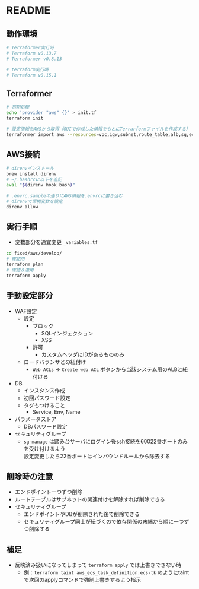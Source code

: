 # README

## 動作環境

```bash
# Terraformer実行時
# Terraform v0.13.7
# Terraformer v0.8.13

# terraform実行時
# Terraform v0.15.1
```

## Terraformer

```bash
# 初期処理
echo 'provider "aws" {}' > init.tf
terraform init

# 設定情報をAWSから取得（GUIで作成した情報をもとにTerrarformファイルを作成する）
terraformer import aws --resources=vpc,igw,subnet,route_table,alb,sg,ecr,ec2_instance,ebs,eni,eip,ecs,cloudwatch,logs,rds,ssm,iam,s3 --path-pattern {output}/{provider}/develop/ --regions=ap-northeast-1 --filter="Name=tags.Env;Value=dev"
```

## AWS接続

```bash
# direnvインストール
brew install direnv
# ~/.bashrcに以下を追記
eval "$(direnv hook bash)"

# .envrc.sampleの通りにAWS情報を.envrcに書き込む
# direnvで環境変数を設定
direnv allow
```

## 実行手順

- 変数部分を適宜変更 `_variables.tf`

```bash
cd fixed/aws/develop/
# 確認用
terraform plan
# 確認＆適用
terraform apply
```

## 手動設定部分

- WAF設定
  - 設定
    - ブロック
      - SQLインジェクション
      - XSS
    - 許可
      - カスタムヘッダにIDがあるもののみ
  - ロードバランサとの紐付け
    - `Web ACLs` → `Create web ACL` ボタンから当該システム用のALBと紐付ける
- DB
  - インスタンス作成
  - 初回パスワード設定
  - タグもつけること
    - Service, Env, Name
- パラメータストア
  - DBパスワード設定
- セキュリティグループ
  - `sg-manage` は踏み台サーバにログイン後ssh接続を60022番ポートのみを受け付けるよう  
    設定変更したら22番ポートはインバウンドルールから除去する

## 削除時の注意

- エンドポイント一つずつ削除
- ルートテーブルはサブネットの関連付けを解除すれば削除できる
- セキュリティグループ
  - エンドポイントやDBが削除された後で削除できる
  - セキュリティグループ同士が紐づくので依存関係の末端から順に一つずつ削除する

## 補足

- 反映済み扱いになってしまって `terraform apply` では上書きできない時
  - 例：`terraform taint aws_ecs_task_definition.ecs-tk` のようにtaintで次回のapplyコマンドで強制上書きするよう指示
